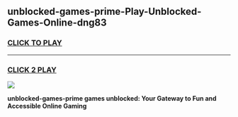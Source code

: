 
## unblocked-games-prime-Play-Unblocked-Games-Online-dng83
<h3>
<a href="https://premium76.site?title=unblocked-games-prime&ref=25A">CLICK TO PLAY</a></h3>
<hr>

<h3>
<a href="https://premium76.site?title=unblocked-games-prime&ref=25A">CLICK 2 PLAY</a>
  
</h3>

<a href="https://premium76.site?title=unblocked-games-prime&ref=25A"><img src="https://clearcache.store/games.png"></a>


**unblocked-games-prime games unblocked: Your Gateway to Fun and Accessible Online Gaming**
